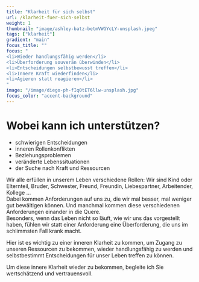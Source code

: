 ```yaml
---
title: "Klarheit für sich selbst"
url: /klarheit-fuer-sich-selbst
weight: 1
thumbnail: "image/ashley-batz-betmVWGYcLY-unsplash.jpeg"
tags: ["klarheit"]
gradient: "main"
focus_title: ""
focus: "
<li>Wieder handlungsfähig werden</li>
<li>Überforderung souverän überwinden</li>
<li>Entscheidungen selbstbewusst treffen</li>
<li>Innere Kraft wiederfinden</li>
<li>Agieren statt reagieren</li>
"
image: "/image/diego-ph-fIq0tET6llw-unsplash.jpg"
focus_color: "accent-background"
---
```


# Wobei kann ich unterstützen?
- schwierigen Entscheidungen  
- inneren Rollenkonflikten  
- Beziehungsproblemen  
- veränderte Lebenssituationen  
- der Suche nach Kraft und Ressourcen

Wir alle erfüllen in unserem Leben verschiedene Rollen: Wir sind Kind oder Elternteil, Bruder, Schwester, Freund, Freundin, Liebespartner, Arbeitender, Kollege …  
Dabei kommen Anforderungen auf uns zu, die wir mal besser, mal weniger gut bewältigen können. Und manchmal kommen diese verschiedenen Anforderungen einander in die Quere.  
Besonders, wenn das Leben nicht so läuft, wie wir uns das vorgestellt haben, fühlen wir statt einer Anforderung eine Überforderung, die uns im schlimmsten Fall krank macht.  

Hier ist es wichtig zu einer inneren Klarheit zu kommen, um Zugang zu unseren Ressourcen zu bekommen, wieder handlungsfähig zu werden und selbstbestimmt Entscheidungen für unser Leben treffen zu können.  

Um diese innere Klarheit wieder zu bekommen, begleite ich Sie wertschätzend und vertrauensvoll.  
